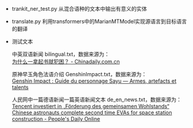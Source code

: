 - trankit_ner_test.py
  从混合语种的文本中输出有意义的实体
- translate.py
  利用transformers中的MarianMTModel实现源语言到目标语言的翻译
- 测试文本

	中英双语新闻 bilingual.txt，数据来源为：          
	[为什么一拿起书就犯困？ - Chinadaily.com.cn](https://language.chinadaily.com.cn/a/202108/18/WS611cb3d9a310efa1bd669984.html)
	
	原神早玉角色法语介绍 GenshinImpact.txt，数据来源为：         
	[Genshin Impact : Guide du personnage Sayu — Armes, artefacts et talents](https://tseret.com/genshin-impact-guide-du-personnage-sayu-armes-artefacts-et-talents/)
  
  人民网中一篇德语新闻一篇英语新闻文本 de_en_news.txt，数据来源为：   
  [Tencent investiert in „Förderung des gemeinsamen Wohlstands“](http://german.people.com.cn/n3/2021/0820/c209053-9886420.html)     
  [Chinese astronauts complete second time EVAs for space station construction - People's Daily Online](http://en.people.cn/n3/2021/0820/c90000-9886485.html)
